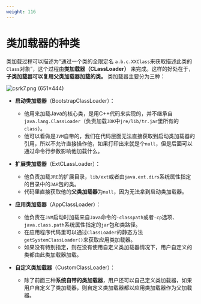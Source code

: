 ```yaml
---
weight: 116
---
```


# 类加载器的种类

类加载过程可以描述为“通过一个类的全限定名 `a.b.c.XXClass`来获取描述此类的 `Class`对象”，这个过程由**类加载器（CLassLoader）** 来完成。这样的好处在于，**子类加载器可以复用父类加载器加载的类。** 类加载器主要分为三种：

![csrk7.png (651×444)](../../media/202105//1621914620.392762.png)

* **启动类加载器**（BootstrapClassLoader）：

  * 他用来加载Java的核心类，是用C++代码来实现的，并不继承自`java.lang.ClassLoader`（负责加载`JDK`中`jre/lib/tr.jar`里所有的`class`）。
  * 他可以看做是`JVM`自带的，我们在代码层面无法直接获取到启动类加载器的引用，所以不允许直接操作他，如果打印出来就是个`null`，但是后面可以通过命令行参数影响他加载什么。
* **扩展类加载器**（ExtCLassLoader）：

  * 他负责加载`JRE`的扩展目录，`lib/ext`或者由`java.ext.dirs`系统属性指定的目录中的`JAR`包的类。
  * 代码里直接获取他的**父类加载器**为`null`，因为无法拿到启动类加载器。
* **应用类加载器**（AppClassLoader）：

  * 他负责在`JVM`启动时加载来自`Java`命令的`-classpath`或者`-cp`选项、`java.class.path`系统属性指定的`jar`包和类路径。
  * 在应用程序代码里可以通过`ClassLoader`的静态方法`getSystemClassLoader()`来获取应用类加载器。
  * 如果没有特别指定，则在没有使用自定义类加载器情况下，用户自定义的类都由此类加载器加载。
* **自定义类加载器**（CustomClassLoader）：

  * 除了前面三种**系统自带的类加载器**，用户还可以自己定义类加载器，如果用户自定义了类加载器，则自定义类加载器都以应用类加载器作为父加载器。
